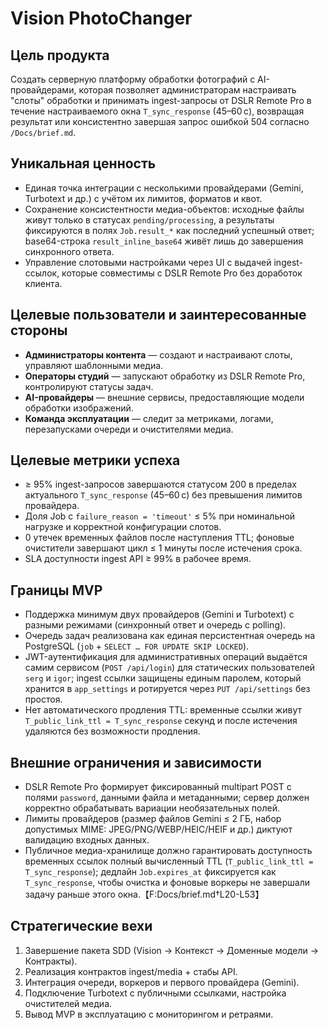 # Vision PhotoChanger

## Цель продукта
Создать серверную платформу обработки фотографий с AI-провайдерами, которая позволяет администраторам настраивать "слоты" обработки и принимать ingest-запросы от DSLR Remote Pro в течение настраиваемого окна `T_sync_response` (45–60 с), возвращая результат или консистентно завершая запрос ошибкой 504 согласно `/Docs/brief.md`.

## Уникальная ценность
- Единая точка интеграции с несколькими провайдерами (Gemini, Turbotext и др.) с учётом их лимитов, форматов и квот.
- Сохранение консистентности медиа-объектов: исходные файлы живут только в статусах `pending/processing`, а результаты фиксируются в полях `Job.result_*` как последний успешный ответ; base64-строка `result_inline_base64` живёт лишь до завершения синхронного ответа.
- Управление слотовыми настройками через UI с выдачей ingest-ссылок, которые совместимы с DSLR Remote Pro без доработок клиента.

## Целевые пользователи и заинтересованные стороны
- **Администраторы контента** — создают и настраивают слоты, управляют шаблонными медиа.
- **Операторы студий** — запускают обработку из DSLR Remote Pro, контролируют статусы задач.
- **AI-провайдеры** — внешние сервисы, предоставляющие модели обработки изображений.
- **Команда эксплуатации** — следит за метриками, логами, перезапусками очереди и очистителями медиа.

## Целевые метрики успеха
- ≥ 95% ingest-запросов завершаются статусом 200 в пределах актуального `T_sync_response` (45–60 с) без превышения лимитов провайдера.
- Доля Job с `failure_reason = 'timeout'` ≤ 5% при номинальной нагрузке и корректной конфигурации слотов.
- 0 утечек временных файлов после наступления TTL; фоновые очистители завершают цикл ≤ 1 минуты после истечения срока.
- SLA доступности ingest API ≥ 99% в рабочее время.

## Границы MVP
- Поддержка минимум двух провайдеров (Gemini и Turbotext) с разными режимами (синхронный ответ и очередь с polling).
- Очередь задач реализована как единая персистентная очередь на PostgreSQL (`job` + `SELECT … FOR UPDATE SKIP LOCKED`).
- JWT-аутентификация для административных операций выдаётся самим сервисом (`POST /api/login`) для статических пользователей `serg` и `igor`; ingest ссылки защищены единым паролем, который хранится в `app_settings` и ротируется через `PUT /api/settings` без простоя.
- Нет автоматического продления TTL: временные ссылки живут `T_public_link_ttl = T_sync_response` секунд и после истечения удаляются без возможности продления.

## Внешние ограничения и зависимости
- DSLR Remote Pro формирует фиксированный multipart POST с полями `password`, данными файла и метаданными; сервер должен корректно обрабатывать вариации необязательных полей.
- Лимиты провайдеров (размер файлов Gemini ≤ 2 ГБ, набор допустимых MIME: JPEG/PNG/WEBP/HEIC/HEIF и др.) диктуют валидацию входных данных.
- Публичное медиа-хранилище должно гарантировать доступность временных ссылок полный вычисленный TTL (`T_public_link_ttl = T_sync_response`); дедлайн `Job.expires_at` фиксируется как `T_sync_response`, чтобы очистка и фоновые воркеры не завершали задачу раньше этого окна.【F:Docs/brief.md†L20-L53】

## Стратегические вехи
1. Завершение пакета SDD (Vision → Контекст → Доменные модели → Контракты).
2. Реализация контрактов ingest/media + стабы API.
3. Интеграция очереди, воркеров и первого провайдера (Gemini).
4. Подключение Turbotext с публичными ссылками, настройка очистителей медиа.
5. Вывод MVP в эксплуатацию с мониторингом и ретраями.
